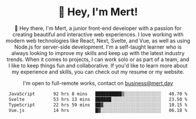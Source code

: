 <div align="center">
  <h1 align="center">👋 Hey, I'm Mert! </h1>
<p>
 🎉 Hey there, I'm Mert, a junior front-end developer with a passion for creating beautiful and interactive web experiences. I love working with modern web technologies like React, Next, Svelte, and Vue, as well as using Node.js for server-side development. I'm a self-taught learner who is always looking to improve my skills and keep up with the latest industry trends. When it comes to projects, I can work solo or as part of a team, and I like to keep things fun and collaborative. If you'd like to learn more about my experience and skills, you can check out my resume or my website.
</p>

  I'm open to full-remote works, contact on [business@mert.day](mailto:business@mert.day) 
  
<!--START_SECTION:waka-->

```txt
JavaScript       92 hrs 8 mins   ██████████▒░░░░░░░░░░░░░░   40.70 %
Svelte           53 hrs 13 mins  ██████░░░░░░░░░░░░░░░░░░░   23.50 %
TypeScript       22 hrs 59 mins  ██▓░░░░░░░░░░░░░░░░░░░░░░   10.15 %
Vue.js           14 hrs          █▓░░░░░░░░░░░░░░░░░░░░░░░   06.18 %
```

<!--END_SECTION:waka-->
